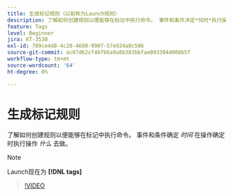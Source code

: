 ```yaml
---
title: 生成标记规则（以前称为Launch规则）
description: 了解如何创建规则以便能够在标记中执行命令。 事件和条件决定*何时*执行操作，而操作决定*何时*执行。
feature: Tags
level: Beginner
jira: KT-3530
exl-id: 789ce4d8-4c20-4690-9907-57e924a0c586
source-git-commit: ac07d62cf4bfb6a9a8b383bbfae093304d008b5f
workflow-type: tm+mt
source-wordcount: '64'
ht-degree: 0%

---
```


# 生成标记规则

了解如何创建规则以便能够在标记中执行命令。 事件和条件确定 *时间* 在操作确定时执行操作 *什么* 去做。

>[!NOTE]
>
> Launch现在为 **[!DNL tags]**

>[!VIDEO](https://video.tv.adobe.com/v/28730/?quality=12&learn=on)
